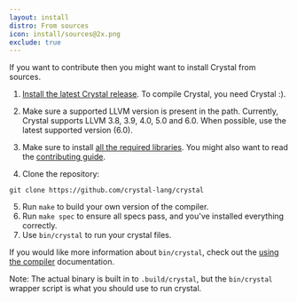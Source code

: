 ```yaml
---
layout: install
distro: From sources
icon: install/sources@2x.png
exclude: true
---
```


If you want to contribute then you might want to install Crystal from sources.

1. [Install the latest Crystal release](https://crystal-lang.org/docs/installation). To compile Crystal, you need Crystal :).

2. Make sure a supported LLVM version is present in the path. Currently, Crystal supports LLVM 3.8, 3.9, 4.0, 5.0 and 6.0. When possible, use the latest supported version (6.0).

3. Make sure to install [all the required libraries](https://github.com/crystal-lang/crystal/wiki/All-required-libraries). You might also want to read the [contributing guide](https://github.com/crystal-lang/crystal/blob/master/CONTRIBUTING.md).

4. Clone the repository:

```
git clone https://github.com/crystal-lang/crystal
```

5. Run `make` to build your own version of the compiler.
6. Run `make spec` to ensure all specs pass, and you've installed everything correctly.
7. Use `bin/crystal` to run your crystal files.

If you would like more information about `bin/crystal`, check out the [using the compiler](https://crystal-lang.org/docs/using_the_compiler/) documentation.

Note: The actual binary is built in to `.build/crystal`, but the `bin/crystal` wrapper script is what you should use to run crystal.
